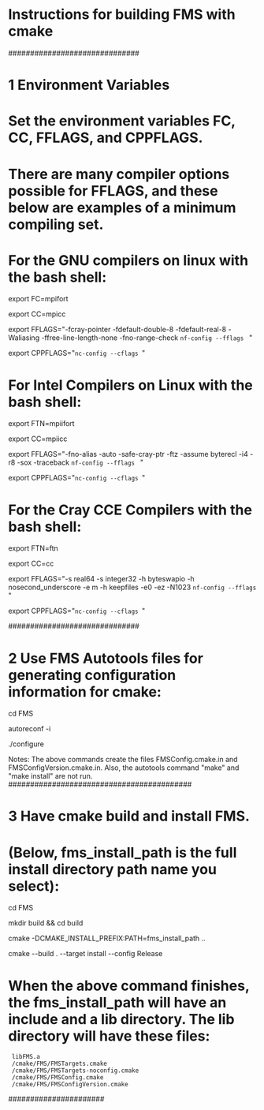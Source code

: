 # Instructions for building FMS with cmake
##############################
# 1 Environment Variables
# Set the environment variables FC, CC, FFLAGS, and CPPFLAGS.
# There are many compiler options possible for FFLAGS, and these below are examples of a minimum compiling set.

# For the GNU compilers on linux with the bash shell:

export FC=mpifort

export CC=mpicc

export FFLAGS="-fcray-pointer -fdefault-double-8 -fdefault-real-8 -Waliasing -ffree-line-length-none -fno-range-check `nf-config --fflags ` "

export CPPFLAGS="`nc-config --cflags `"

# For Intel Compilers on Linux with the bash shell:

export FTN=mpiifort

export CC=mpiicc

export FFLAGS="-fno-alias -auto -safe-cray-ptr -ftz -assume byterecl -i4 -r8 -sox -traceback  `nf-config --fflags ` "

export CPPFLAGS="`nc-config --cflags `"

# For the Cray CCE Compilers with the bash shell:

export FTN=ftn

export CC=cc

export FFLAGS="-s real64 -s integer32 -h byteswapio -h nosecond_underscore -e m -h keepfiles -e0 -ez -N1023 `nf-config --fflags ` "

export CPPFLAGS="`nc-config --cflags `"

##############################
# 2 Use FMS Autotools files for generating configuration information for cmake:

cd FMS

autoreconf -i

./configure

Notes: The above commands create the files FMSConfig.cmake.in and FMSConfigVersion.cmake.in. Also, the autotools
command "make" and "make install" are not run.
##########################################
# 3 Have cmake build and install FMS.
# (Below, fms_install_path is the full install directory path name  you select):

cd FMS

mkdir build && cd build

cmake -DCMAKE_INSTALL_PREFIX:PATH=fms_install_path ..

cmake --build . --target install --config Release

# When the above command finishes, the fms_install_path will have an include and a lib directory. The lib directory will have these files:

     libFMS.a
     /cmake/FMS/FMSTargets.cmake
     /cmake/FMS/FMSTargets-noconfig.cmake
     /cmake/FMS/FMSConfig.cmake
     /cmake/FMS/FMSConfigVersion.cmake
######################
